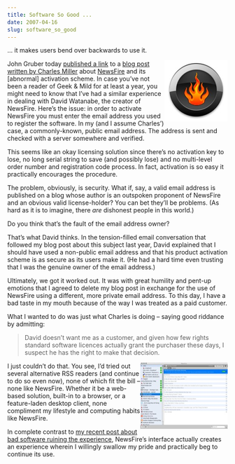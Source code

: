 ```yaml
---
title: Software So Good ...
date: 2007-04-16
slug: software_so_good
---
```

<p>&#8230; it makes users bend over backwards to use it.</p>

<p><img src="/assets/img/newsfire-icon.jpg" border="0" height="140" width="144" alt="NewsFire icon" align="right" align="right" />John Gruber today <a href="http://daringfireball.net/linked/2007/april#mon-16-miller">published a link</a> to a <a href="http://fishbowl.pastiche.org/2007/04/15/product_activation_sucks">blog post written by Charles Miller</a> about <a href="http://www.newsfirerss.com">NewsFire</a> and its [abnormal] activation scheme. In case you&#8217;ve not been a reader of Geek &amp; Mild for at least a year, you might need to know that I&#8217;ve had a similar experience in dealing with David Watanabe, the creator of NewsFire. 
Here&#8217;s the issue: in order to activate NewsFire you must enter the email address you used to register the software. In my (and I assume Charles&#8217;) case, a commonly-known, public email address. The address is sent and checked with a server somewhere and verified.</p>

<p>This seems like an okay licensing solution since there&#8217;s no activation key to lose, no long serial string to save (and possibly lose) and no multi-level order number and registration code process. In fact, <span class="pullquote">activation is so easy it practically encourages the procedure</span>.</p>

<p>The problem, obviously, is security. What if, say, a valid email address is published on a blog whose author is an outspoken proponent of NewsFire and an obvious valid license-holder? You can bet they&#8217;ll be problems. (As hard as it is to imagine, there <em>are</em> dishonest people in this world.)</p>

<p>Do you think that&#8217;s the fault of the email address owner?</p>

<p>That&#8217;s what David thinks. In the tension-filled email conversation that followed my blog post about this subject last year, David explained that I should have used a non-public email address and that his product activation scheme is as secure as its users make it. (He had a hard time even trusting that I was the genuine owner of the email address.)</p>

<p>Ultimately, we got it worked out. It was with great humility and pent-up emotions that I agreed to delete my blog post in exchange for the use of NewsFire using a different, more private email address. To this day, I have a bad taste in my mouth because of the way I was treated as a paid customer.</p>

<p>What I wanted to do was just what Charles is doing &#8211; saying good riddance by admitting:</p>

<blockquote>
  <p>David doesn&#8217;t want me as a customer, and given how few rights standard software licences actually grant the purchaser these days, I suspect he has the right to make that decision.</p>
</blockquote>

<p><img src="/assets/img/newsfire-interface.jpg" border="0" height="152" width="200" alt="NewsFire's interface" align="right" align="right" />I just couldn&#8217;t do that. You see, I&#8217;d tried out several alternative RSS readers (and continue to do so even now), none of which fit the bill &#8211; none like NewsFire. Whether it be a web-based solution, built-in to a browser, or a feature-laden desktop client, none compliment my lifestyle and computing habits like NewsFire.</p>

<p>In complete contrast to <a href="http://seansperte.com/entry/developers_your_software_doesnt_work_unless_it_does_what_i_want/">my recent post about bad software ruining the experience</a>, NewsFire&#8217;s interface actually creates an experience wherein I willingly swallow my pride and practically beg to continue its use.</p>